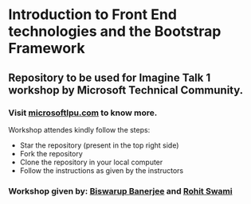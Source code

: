 # Introduction to Front End technologies and the Bootstrap Framework
## Repository to be used for Imagine Talk 1 workshop by Microsoft Technical Community.
### Visit <a href = "http://microsoftlpu.com">microsoftlpu.com</a> to know more.

 Workshop attendes kindly follow the steps:
 
 <ul>
 <li>Star the repository (present in the top right side)</li>
 <li>Fork the repository</li>
 <li>Clone the repository in your local computer</li>
 <li>Follow the instructions as given by the instructors</li>
 </ul>
 

 ### Workshop given by: <a href="https://biswarup.tech" target="_blank">Biswarup Banerjee</a> and <a href = "https://www.linkedin.com/in/rowhitswami/" target="_blank"> Rohit Swami</a>
 
 
